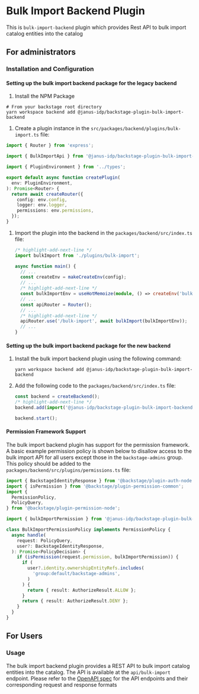 # Bulk Import Backend Plugin

This is `bulk-import-backend` plugin which provides Rest API to bulk import catalog entities into the catalog

## For administrators

### Installation and Configuration

#### Setting up the bulk import backend package for the legacy backend

1. Install the NPM Package

```console
# From your backstage root directory
yarn workspace backend add @janus-idp/backstage-plugin-bulk-import-backend
```

1. Create a plugin instance in the `src/packages/backend/plugins/bulk-import.ts` file:

```ts title="src/packages/backend/plugins/bulk-import.ts"
import { Router } from 'express';

import { BulkImportApi } from '@janus-idp/backstage-plugin-bulk-import-backend';

import { PluginEnvironment } from '../types';

export default async function createPlugin(
  env: PluginEnvironment,
): Promise<Router> {
  return await createRouter({
    config: env.config,
    logger: env.logger,
    permissions: env.permissions,
  });
}
```

1. Import the plugin into the backend in the `packages/backend/src/index.ts` file:

   ```ts title="packages/backend/src/index.ts"
   /* highlight-add-next-line */
   import bulkImport from './plugins/bulk-import';

   async function main() {
     // ...
     const createEnv = makeCreateEnv(config);
     // ...
     /* highlight-add-next-line */
     const bulkImportEnv = useHotMemoize(module, () => createEnv('bulkImport'));
     // ...
     const apiRouter = Router();
     // ...
     /* highlight-add-next-line */
     apiRouter.use('/bulk-import', await bulkImport(bulkImportEnv));
     // ...
   }
   ```

#### Setting up the bulk import backend package for the new backend

1. Install the bulk import backend plugin using the following command:

   ```console
   yarn workspace backend add @janus-idp/backstage-plugin-bulk-import-backend
   ```

1. Add the following code to the `packages/backend/src/index.ts` file:

   ```ts title="packages/backend/src/index.ts"
   const backend = createBackend();
   /* highlight-add-next-line */
   backend.add(import('@janus-idp/backstage-plugin-bulk-import-backend/alpha'));

   backend.start();
   ```

#### Permission Framework Support

The bulk import backend plugin has support for the permission framework. A basic example permission policy is shown below to disallow access to the bulk import API for all users except those in the `backstage-admins` group. This policy should be added to the `packages/backend/src/plugins/permissions.ts` file:

```ts title="packages/backend/src/plugins/permissions.ts"
import { BackstageIdentityResponse } from '@backstage/plugin-auth-node';
import { isPermission } from '@backstage/plugin-permission-common';
import {
  PermissionPolicy,
  PolicyQuery,
} from '@backstage/plugin-permission-node';

import { bulkImportPermission } from '@janus-idp/backstage-plugin-bulk-import-common';

class BulkImportPermissionPolicy implements PermissionPolicy {
  async handle(
    request: PolicyQuery,
    user?: BackstageIdentityResponse,
  ): Promise<PolicyDecision> {
    if (isPermission(request.permission, bulkImportPermission)) {
      if (
        user?.identity.ownershipEntityRefs.includes(
          'group:default/backstage-admins',
        )
      ) {
        return { result: AuthorizeResult.ALLOW };
      }
      return { result: AuthorizeResult.DENY };
    }
  }
}
```

## For Users

### Usage

The bulk import backend plugin provides a REST API to bulk import catalog entities into the catalog. The API is available at the `api/bulk-import` endpoint.
Please refer to the [OpenAPI spec](./openapi.yaml) for the API endpoints and their corresponding request and response formats
